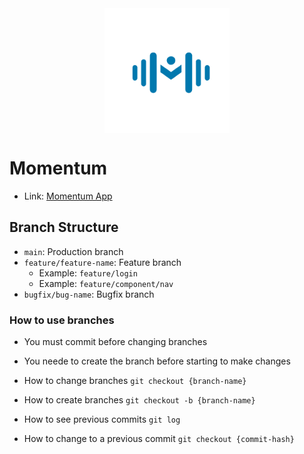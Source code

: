 <div style="width:200px; height:200px; margin:auto">

  <img src="./docs/logo_azul.png" />
</div>

# Momentum

- Link: [Momentum App](https://guilherme096.github.io/momentum/)

## Branch Structure

- `main`: Production branch
- `feature/feature-name`: Feature branch
  - Example: `feature/login`
  - Example: `feature/component/nav`
- `bugfix/bug-name`: Bugfix branch

### How to use branches

- You must commit before changing branches
- You neede to create the branch before starting to make changes

- How to change branches `git checkout {branch-name}`
- How to create branches `git checkout -b {branch-name}`
- How to see previous commits `git log`
- How to change to a previous commit `git checkout {commit-hash}`
